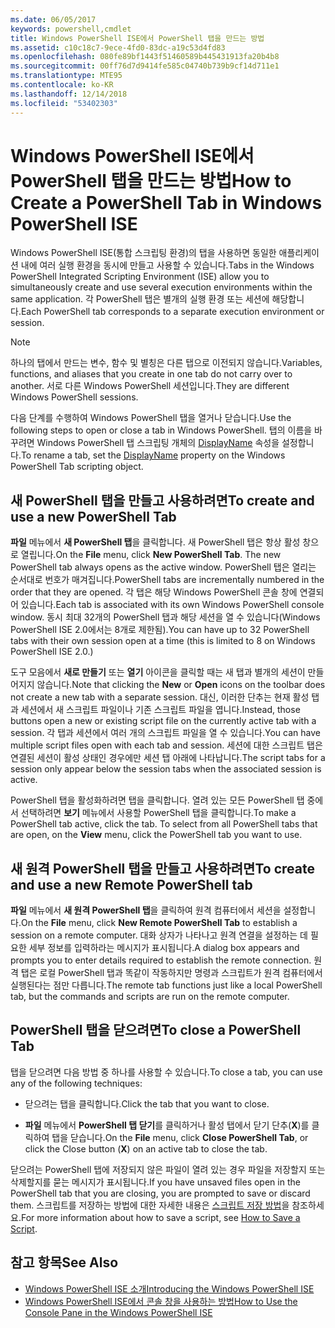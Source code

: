 ```yaml
---
ms.date: 06/05/2017
keywords: powershell,cmdlet
title: Windows PowerShell ISE에서 PowerShell 탭을 만드는 방법
ms.assetid: c10c18c7-9ece-4fd0-83dc-a19c53d4fd83
ms.openlocfilehash: 080fe89bf1443f51460589b445431913fa20b4b8
ms.sourcegitcommit: 00ff76d7d9414fe585c04740b739b9cf14d711e1
ms.translationtype: MTE95
ms.contentlocale: ko-KR
ms.lasthandoff: 12/14/2018
ms.locfileid: "53402303"
---
```

# <a name="how-to-create-a-powershell-tab-in-windows-powershell-ise"></a><span data-ttu-id="389e4-103">Windows PowerShell ISE에서 PowerShell 탭을 만드는 방법</span><span class="sxs-lookup"><span data-stu-id="389e4-103">How to Create a PowerShell Tab in Windows PowerShell ISE</span></span>

<span data-ttu-id="389e4-104">Windows PowerShell ISE(통합 스크립팅 환경)의 탭을 사용하면 동일한 애플리케이션 내에 여러 실행 환경을 동시에 만들고 사용할 수 있습니다.</span><span class="sxs-lookup"><span data-stu-id="389e4-104">Tabs in the Windows PowerShell Integrated Scripting Environment (ISE) allow you to simultaneously create and use several execution environments within the same application.</span></span>
<span data-ttu-id="389e4-105">각 PowerShell 탭은 별개의 실행 환경 또는 세션에 해당합니다.</span><span class="sxs-lookup"><span data-stu-id="389e4-105">Each PowerShell tab corresponds to a separate execution environment or session.</span></span>

> [!NOTE]
> <span data-ttu-id="389e4-106">하나의 탭에서 만드는 변수, 함수 및 별칭은 다른 탭으로 이전되지 않습니다.</span><span class="sxs-lookup"><span data-stu-id="389e4-106">Variables, functions, and aliases that you create in one tab do not carry over to another.</span></span> <span data-ttu-id="389e4-107">서로 다른 Windows PowerShell 세션입니다.</span><span class="sxs-lookup"><span data-stu-id="389e4-107">They are different Windows PowerShell sessions.</span></span>

<span data-ttu-id="389e4-108">다음 단계를 수행하여 Windows PowerShell 탭을 열거나 닫습니다.</span><span class="sxs-lookup"><span data-stu-id="389e4-108">Use the following steps to open or close a tab in Windows PowerShell.</span></span>
<span data-ttu-id="389e4-109">탭의 이름을 바꾸려면 Windows PowerShell 탭 스크립팅 개체의 [DisplayName](object-model/The-PowerShellTab-Object.md#displayname) 속성을 설정합니다.</span><span class="sxs-lookup"><span data-stu-id="389e4-109">To rename a tab, set the [DisplayName](object-model/The-PowerShellTab-Object.md#displayname) property on the Windows PowerShell Tab scripting object.</span></span>

## <a name="to-create-and-use-a-new-powershell-tab"></a><span data-ttu-id="389e4-110">새 PowerShell 탭을 만들고 사용하려면</span><span class="sxs-lookup"><span data-stu-id="389e4-110">To create and use a new PowerShell Tab</span></span>

<span data-ttu-id="389e4-111">**파일** 메뉴에서 **새 PowerShell 탭**을 클릭합니다. 새 PowerShell 탭은 항상 활성 창으로 열립니다.</span><span class="sxs-lookup"><span data-stu-id="389e4-111">On the **File** menu, click **New PowerShell Tab**. The new PowerShell tab always opens as the active window.</span></span>
<span data-ttu-id="389e4-112">PowerShell 탭은 열리는 순서대로 번호가 매겨집니다.</span><span class="sxs-lookup"><span data-stu-id="389e4-112">PowerShell tabs are incrementally numbered in the order that they are opened.</span></span>
<span data-ttu-id="389e4-113">각 탭은 해당 Windows PowerShell 콘솔 창에 연결되어 있습니다.</span><span class="sxs-lookup"><span data-stu-id="389e4-113">Each tab is associated with its own Windows PowerShell console window.</span></span>
<span data-ttu-id="389e4-114">동시 최대 32개의 PowerShell 탭과 해당 세션을 열 수 있습니다(Windows PowerShell ISE 2.0에서는 8개로 제한됨).</span><span class="sxs-lookup"><span data-stu-id="389e4-114">You can have up to 32 PowerShell tabs with their own session open at a time (this is limited to 8 on Windows PowerShell ISE 2.0.)</span></span>

<span data-ttu-id="389e4-115">도구 모음에서 **새로 만들기** 또는 **열기** 아이콘을 클릭할 때는 새 탭과 별개의 세션이 만들어지지 않습니다.</span><span class="sxs-lookup"><span data-stu-id="389e4-115">Note that clicking the **New** or **Open** icons on the toolbar does not create a new tab with a separate session.</span></span>
<span data-ttu-id="389e4-116">대신, 이러한 단추는 현재 활성 탭과 세션에서 새 스크립트 파일이나 기존 스크립트 파일을 엽니다.</span><span class="sxs-lookup"><span data-stu-id="389e4-116">Instead, those buttons open a new or existing script file on the currently active tab with a session.</span></span>
<span data-ttu-id="389e4-117">각 탭과 세션에서 여러 개의 스크립트 파일을 열 수 있습니다.</span><span class="sxs-lookup"><span data-stu-id="389e4-117">You can have multiple script files open with each tab and session.</span></span>
<span data-ttu-id="389e4-118">세션에 대한 스크립트 탭은 연결된 세션이 활성 상태인 경우에만 세션 탭 아래에 나타납니다.</span><span class="sxs-lookup"><span data-stu-id="389e4-118">The script tabs for a session only appear below the session tabs when the associated session is active.</span></span>

<span data-ttu-id="389e4-119">PowerShell 탭을 활성화하려면 탭을 클릭합니다. 열려 있는 모든 PowerShell 탭 중에서 선택하려면 **보기** 메뉴에서 사용할 PowerShell 탭을 클릭합니다.</span><span class="sxs-lookup"><span data-stu-id="389e4-119">To make a PowerShell tab active, click the tab. To select from all PowerShell tabs that are open, on the **View** menu, click the PowerShell tab you want to use.</span></span>

## <a name="to-create-and-use-a-new-remote-powershell-tab"></a><span data-ttu-id="389e4-120">새 원격 PowerShell 탭을 만들고 사용하려면</span><span class="sxs-lookup"><span data-stu-id="389e4-120">To create and use a new Remote PowerShell tab</span></span>

<span data-ttu-id="389e4-121">**파일** 메뉴에서 **새 원격 PowerShell 탭**을 클릭하여 원격 컴퓨터에서 세션을 설정합니다.</span><span class="sxs-lookup"><span data-stu-id="389e4-121">On the **File** menu, click **New Remote PowerShell Tab** to establish a session on a remote computer.</span></span>
<span data-ttu-id="389e4-122">대화 상자가 나타나고 원격 연결을 설정하는 데 필요한 세부 정보를 입력하라는 메시지가 표시됩니다.</span><span class="sxs-lookup"><span data-stu-id="389e4-122">A dialog box appears and prompts you to enter details required to establish the remote connection.</span></span>
<span data-ttu-id="389e4-123">원격 탭은 로컬 PowerShell 탭과 똑같이 작동하지만 명령과 스크립트가 원격 컴퓨터에서 실행된다는 점만 다릅니다.</span><span class="sxs-lookup"><span data-stu-id="389e4-123">The remote tab functions just like a local PowerShell tab, but the commands and scripts are run on the remote computer.</span></span>

## <a name="to-close-a-powershell-tab"></a><span data-ttu-id="389e4-124">PowerShell 탭을 닫으려면</span><span class="sxs-lookup"><span data-stu-id="389e4-124">To close a PowerShell Tab</span></span>

<span data-ttu-id="389e4-125">탭을 닫으려면 다음 방법 중 하나를 사용할 수 있습니다.</span><span class="sxs-lookup"><span data-stu-id="389e4-125">To close a tab, you can use any of the following techniques:</span></span>

- <span data-ttu-id="389e4-126">닫으려는 탭을 클릭합니다.</span><span class="sxs-lookup"><span data-stu-id="389e4-126">Click the tab that you want to close.</span></span>

- <span data-ttu-id="389e4-127">**파일** 메뉴에서 **PowerShell 탭 닫기**를 클릭하거나 활성 탭에서 닫기 단추(**X**)를 클릭하여 탭을 닫습니다.</span><span class="sxs-lookup"><span data-stu-id="389e4-127">On the **File** menu, click **Close PowerShell Tab**, or click  the Close button  (**X**) on an active tab to close the tab.</span></span>

<span data-ttu-id="389e4-128">닫으려는 PowerShell 탭에 저장되지 않은 파일이 열려 있는 경우 파일을 저장할지 또는 삭제할지를 묻는 메시지가 표시됩니다.</span><span class="sxs-lookup"><span data-stu-id="389e4-128">If you have unsaved files open in the PowerShell tab that you are closing, you are prompted to save or discard them.</span></span>
<span data-ttu-id="389e4-129">스크립트를 저장하는 방법에 대한 자세한 내용은 [스크립트 저장 방법](How-to-Write-and-Run-Scripts-in-the-Windows-PowerShell-ISE.md#how-to-save-a-script)을 참조하세요.</span><span class="sxs-lookup"><span data-stu-id="389e4-129">For more information about how to save a script, see [How to Save a Script](How-to-Write-and-Run-Scripts-in-the-Windows-PowerShell-ISE.md#how-to-save-a-script).</span></span>

## <a name="see-also"></a><span data-ttu-id="389e4-130">참고 항목</span><span class="sxs-lookup"><span data-stu-id="389e4-130">See Also</span></span>

- [<span data-ttu-id="389e4-131">Windows PowerShell ISE 소개</span><span class="sxs-lookup"><span data-stu-id="389e4-131">Introducing the Windows PowerShell ISE</span></span>](Introducing-the-Windows-PowerShell-ISE.md)
- [<span data-ttu-id="389e4-132">Windows PowerShell ISE에서 콘솔 창을 사용하는 방법</span><span class="sxs-lookup"><span data-stu-id="389e4-132">How to Use the Console Pane in the Windows PowerShell ISE</span></span>](How-to-Use-the-Console-Pane-in-the-Windows-PowerShell-ISE.md)